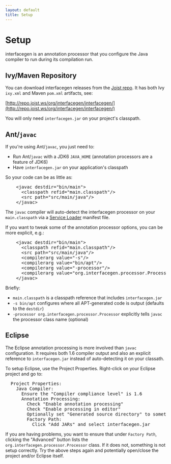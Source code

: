 ```yaml
---
layout: default
title: Setup
---
```


Setup
=====

interfacegen is an annotation processor that you configure the Java compiler to run during its compilation run.

Ivy/Maven Repository
--------------------

You can download interfacegen releases from the [Joist repo](http://repo.joist.ws). It has both Ivy `ixy.xml` and Maven `pom.xml` artifacts, see:

[http://repo.joist.ws/org/interfacegen/interfacegen/](http://repo.joist.ws/org/interfacegen/interfacegen/)

You will only need `interfacegen.jar` on your project's classpath.

Ant/`javac`
-----------

If you're using Ant/`javac`, you just need to:

* Run Ant/`javac` with a JDK6 `JAVA_HOME` (annotation processors are a feature of JDK6)
* Have `interfacegen.jar` on your application's classpath

So your code can be as little as:

<pre name="code" class="xml">
    &lt;javac destdir="bin/main"&gt;
      &lt;classpath refid="main.classpath"/&gt;
      &lt;src path="src/main/java"/&gt;
    &lt;/javac&gt;
</pre>

The `javac` compiler will auto-detect the interfacegen processor on your `main.classpath` via a [Service Loader](http://java.sun.com/javase/6/docs/api/java/util/ServiceLoader.html) manifest file.

If you want to tweak some of the annotation processor options, you can be more explicit, e.g.:

<pre name="code" class="xml">
    &lt;javac destdir="bin/main"&gt;
      &lt;classpath refid="main.classpath"/&gt;
      &lt;src path="src/main/java"/&gt;
      &lt;compilerarg value="-s"/&gt;
      &lt;compilerarg value="bin/apt"/&gt;
      &lt;compilerarg value="-processor"/&gt;
      &lt;compilerarg value="org.interfacegen.processor.Processor"/&gt;
    &lt;/javac&gt;
</pre>

Briefly:

* `main.classpath` is a classpath reference that includes `interfacegen.jar`
* `-s bin/apt` configures where all APT-generated code is output (defaults to the `destdir`)
* `-processor org.interfacegen.processor.Processor` explicitly tells `javac` the processor class name (optional)

Eclipse
-------

The Eclipse annotation processing is more involved than `javac` configuration. It requires both 1.6 compiler output and also an explicit reference to `interfacegen.jar` instead of auto-detecting it on your classath.

To setup Eclipse, use the Project Properties. Right-click on your Eclipse project and go to:

<pre name="code">
  Project Properties:
    Java Compiler:
      Ensure the "Compiler compliance level" is 1.6
      Annotation Processing:
        Check "Enable annotation processing"
        Check "Enable processing in editor"
        Optionally set "Generated source directory" to something like "bin/apt"
        Factory Path:
          Click "Add JARs" and select interfacegen.jar
</pre>

If you are having problems, you want to ensure that under `Factory Path`, clicking the "Advanced"  button lists the `org.interfacegen.processor.Processor` class. If it does not, something is not setup correctly. Try the above steps again and potentially open/close the project and/or Eclipse itself.

